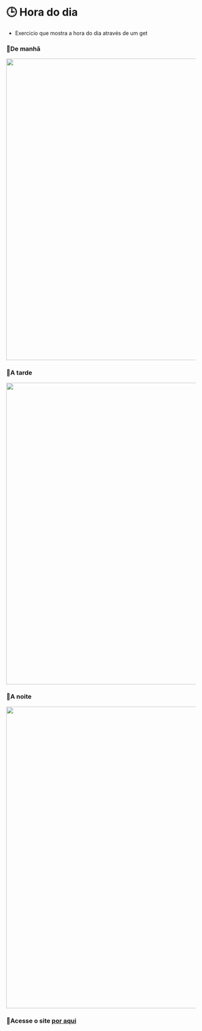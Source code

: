 # 🕒 Hora do dia

- Exercicio que mostra a hora do dia através de um get


### 🔸De manhã
<img src="https://user-images.githubusercontent.com/95694730/180464812-a9805461-a00a-4e99-9ae1-0cb68469a10b.png" style="width: 800px">

### 🔸A tarde
<img src="https://user-images.githubusercontent.com/95694730/180464939-37231dca-5c78-449a-a29a-fa1492f0953b.png" style="width: 800px">

### 🔸A noite
<img src="https://user-images.githubusercontent.com/95694730/180465094-85b32079-d5e6-41b8-8e17-f6a06f446b60.png" style="width: 800px">

### 🔸Acesse o site <a href="https://gabiediasalves.github.io/hora-do-dia/">por aqui</a>
